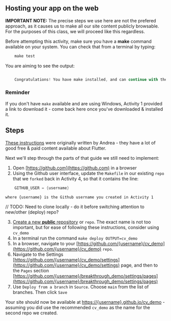 ## Hosting your app on the web

**IMPORTANT NOTE:** The precise steps we use here are not the prefered approach, as it causes us to make all our site content publicly browsable. For the purposes of this class, we will proceed like this regardless.

Before attempting this activity, make sure you have a **make** command available on your system. You can check that from a terminal by typing:

```dart
    make test
```

You are aiming to see the output:

```dart

    Congratulations! You have make installed, and can continue with the activity!

```

### Reminder

If you don't have `make` available and are using Windows, Activity 1 provided a link to download it - come back here once you've downloaded & installed it.

## Steps

[These instructions](https://codewithandrea.com/articles/flutter-web-github-pages/) were originally written by Andrea - they have a lot of good free & paid content available about Flutter.

Next we'll step through the parts of that guide we still need to implement:

1. Open [https://github.com](https://github.com) in a browser
2. Using the Github user interface, update the `Makefile` in our existing `repo` that we `forked` back in Activity 4, so that it contains the line:
```dart
    GITHUB_USER = {username}
```

    where {username} is the Github username you created in Activity 1


// TODO: Need to clone locally - do it before switching attention to new/other (deploy) repo?

3. [Create a new __public__ repository](https://docs.github.com/en/repositories/creating-and-managing-repositories/creating-a-new-repository) or `repo`. The exact name is not too important, but for ease of following these instructions, consider using `cv_demo`
4. In a terminal run the command `make deploy OUTPUT=cv_demo`
5. In a browser, navigate to your [https://github.com/{username}/cv_demo](https://github.com/{username}/cv_demo) `repo`.
6. Navigate to the Settings [https://github.com/{username}/cv_demo/settings](https://github.com/{username}/cv_demo/settings) page, and then to the `Pages` section [https://github.com/{username}/breakthrough_demo/settings/pages](https://github.com/{username}/breakthrough_demo/settings/pages)
7. Use `Deploy from a branch` in `Source`. Choose `main` from the list of branches. Then click `Save`

Your site should now be available at [https://{username}.github.io/cv_demo](https://{username}.github.io/cv_demo) - assuming you did use the recommended `cv_demo` as the name for the second repo we created.

